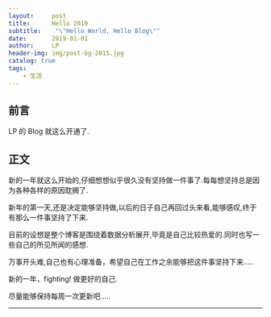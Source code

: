 ```yaml
---
layout:     post
title:      Hello 2019
subtitle:    "\"Hello World, Hello Blog\""
date:       2019-01-01
author:     LP
header-img: img/post-bg-2015.jpg
catalog: true
tags:
    - 生活
---    
```


## 前言

LP 的 Blog 就这么开通了.

## 正文

新的一年就这么开始的,仔细想想似乎很久没有坚持做一件事了.每每想坚持总是因为各种各样的原因耽搁了.

新年的第一天,还是决定能够坚持做,以后的日子自己再回过头来看,能够感叹,终于有那么一件事坚持了下来.

目前的设想是整个博客是围绕着数据分析展开,毕竟是自己比较热爱的.同时也写一些自己的所见所闻的感想.

万事开头难,自己也有心理准备，希望自己在工作之余能够把这件事坚持下来.....

新的一年，fighting! 做更好的自己.

尽量能够保持每周一次更新吧.....

---

